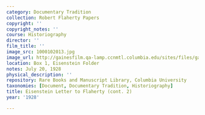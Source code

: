 ```yaml
---
category: Documentary Tradition
collection: Robert Flaherty Papers
copyright: ''
copyright_notes: ''
course: Historiography
director: ''
film_title: ''
image_src: 1000102013.jpg
image_url: http://gainesfilm.qa-lamp.ccnmtl.columbia.edu/sites/files/gainesfilm/images/1000102013.jpg
location: Box 1, Eisenstein Folder
notes: July 20, 1928
physical_description: ''
repository: Rare Books and Manuscript Library, Columbia University
taxonomies: [Document, Documentary Tradition, Historiography]
title: Eisenstein Letter to Flaherty (cont. 2)
year: '1928'

---
```

